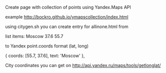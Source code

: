 Create page with collection of points
using Yandex.Maps API

example 
http://bockro.github.io/ymapscollection/index.html

using citygen.sh you can 
create entry for allinone.html from

list items:
Moscow 37.6 55.7

to Yandex point.coords format (lat, long)

{ coords: [55.7, 37.6], text: 'Moscow' },

City coordinates you can get on
http://api.yandex.ru/maps/tools/getlonglat/
